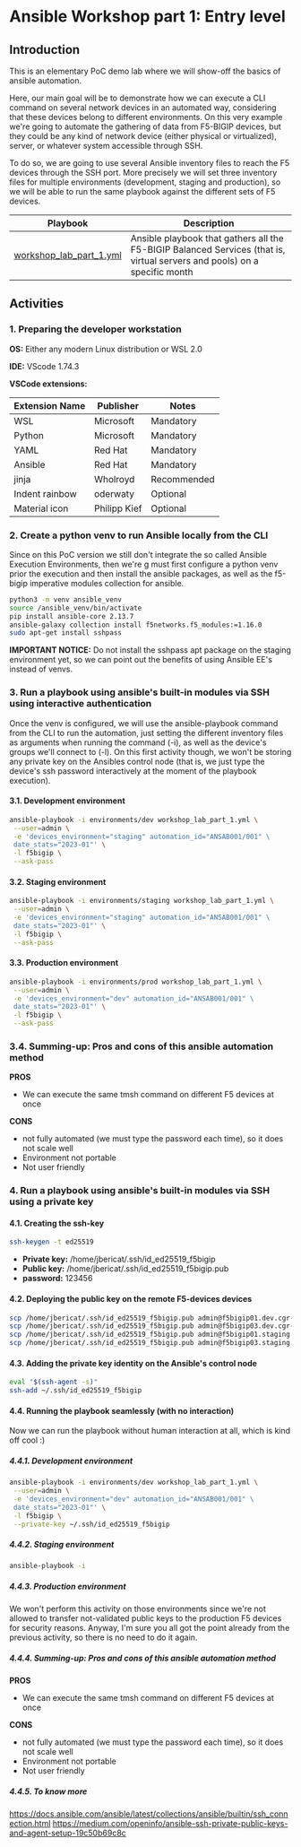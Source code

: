 # Ansible Workshop part 1: Entry level

## Introduction

This is an elementary PoC demo lab where we will show-off the basics of ansible
automation.

Here, our main goal will be to demonstrate how we can execute a CLI command
on several network devices in an automated way, considering that these devices
belong to different environments. On this very example we're going to automate
the gathering of data from F5-BIGIP devices, but they could be any
kind of network device (either physical or virtualized), server, or whatever
system accessible through SSH.

To do so, we are going to use several Ansible inventory files to reach the F5
devices through the SSH port. More precisely we will set three inventory files
for multiple environments (development, staging and production), so we will be
able to run the same playbook against the different sets of F5 devices.

| **Playbook** | **Description** |
|-|-|
| [workshop_lab_part_1.yml](workshop_lab_part_1.yml) | Ansible playbook that gathers all the F5-BIGIP Balanced Services (that is, virtual servers and pools) on a specific month |

## Activities

### 1. Preparing the developer workstation

**OS:** Either any modern Linux distribution or WSL 2.0

**IDE:** VScode 1.74.3

**VSCode extensions:**

| **Extension Name** | **Publisher** | **Notes** |
|-|-|-|
|WSL|Microsoft|Mandatory|
|Python|Microsoft|Mandatory|
|YAML|Red Hat|Mandatory|
|Ansible|Red Hat|Mandatory|
|jinja|Wholroyd|Recommended|
|Indent rainbow|oderwaty|Optional|
|Material icon|Philipp Kief|Optional|

### 2. Create a python venv to run Ansible locally from the CLI

Since on this PoC version we still don't integrate the so called Ansible
Execution Environments, then we're g must first configure a python venv prior the  execution and then install the
ansible packages, as well as the f5-bigip imperative modules collection for
ansible.

```bash
python3 -m venv ansible_venv
source /ansible_venv/bin/activate
pip install ansible-core 2.13.7
ansible-galaxy collection install f5networks.f5_modules:=1.16.0
sudo apt-get install sshpass
```

**IMPORTANT NOTICE:** Do not install the sshpass apt package on the
staging environment yet, so we can point out the benefits of using
Ansible EE's instead of venvs.

### 3. Run a playbook using ansible's built-in modules via SSH using interactive authentication

Once the venv is configured, we will use the ansible-playbook command from the
CLI to run the automation, just setting the different inventory files as
arguments when running the command (-i), as well as the device's groups we'll
connect to (-l). On this first activity though, we won't be storing any private
key on the Ansibles control node (that is, we just type the device's ssh
password interactively at the moment of the playbook execution).

#### 3.1. Development environment

```bash
ansible-playbook -i environments/dev workshop_lab_part_1.yml \
 --user=admin \
 -e 'devices_environment="staging" automation_id="ANSAB001/001" \
 date_stats="2023-01"' \
 -l f5bigip \
 --ask-pass
```

#### 3.2. Staging environment

```bash
ansible-playbook -i environments/staging workshop_lab_part_1.yml \
 --user=admin \
 -e 'devices_environment="staging" automation_id="ANSAB001/001" \
 date_stats="2023-01"' \
 -l f5bigip \
 --ask-pass
```

#### 3.3. Production environment

```bash
ansible-playbook -i environments/prod workshop_lab_part_1.yml \
 --user=admin \
 -e 'devices_environment="dev" automation_id="ANSAB001/001" \
 date_stats="2023-01"' \
 -l f5bigip \
 --ask-pass
```

### 3.4. Summing-up: Pros and cons of this ansible automation method

**PROS**

- We can execute the same tmsh command on different F5 devices at once

**CONS**

- not fully automated (we must type the password each time), so it does not scale well
- Environment not portable
- Not user friendly

### 4. Run a playbook using ansible's built-in modules via SSH using a private key

#### 4.1. Creating the ssh-key

```bash
ssh-keygen -t ed25519
```

- **Private key:** /home/jbericat/.ssh/id_ed25519_f5bigip
- **Public key:** /home/jbericat/.ssh/id_ed25519_f5bigip.pub
- **password:** 123456

#### 4.2. Deploying the public key on the remote F5-devices devices

```bash
scp /home/jbericat/.ssh/id_ed25519_f5bigip.pub admin@f5bigip01.dev.cgr-lab.lan:/home/admin/.ssh/authorized_keys
scp /home/jbericat/.ssh/id_ed25519_f5bigip.pub admin@f5bigip03.dev.cgr-lab.lan:/home/admin/.ssh/authorized_keys
scp /home/jbericat/.ssh/id_ed25519_f5bigip.pub admin@f5bigip01.staging.cgr-lab.lan:/home/admin/.ssh/authorized_keys
scp /home/jbericat/.ssh/id_ed25519_f5bigip.pub admin@f5bigip03.staging.cgr-lab.lan:/home/admin/.ssh/authorized_keys
```

#### 4.3. Adding the private key identity on the Ansible's control node

```bash
eval "$(ssh-agent -s)"
ssh-add ~/.ssh/id_ed25519_f5bigip
```

#### 4.4. Running the playbook seamlessly (with no interaction)

Now we can run the playbook without human interaction at all, which is kind off cool :)

##### 4.4.1. Development environment

```bash
ansible-playbook -i environments/dev workshop_lab_part_1.yml \
 --user=admin \
 -e 'devices_environment="dev" automation_id="ANSAB001/001" \
 date_stats="2023-01"' \
 -l f5bigip \
 --private-key ~/.ssh/id_ed25519_f5bigip
```

##### 4.4.2. Staging environment

```bash
ansible-playbook -i 
```

##### 4.4.3. Production environment

We won't perform this activity on those environments since we're not
allowed to transfer not-validated public keys to the production F5 devices for
security reasons. Anyway, I'm sure you all got the point already from the
previous activity, so there is no need to do it again.

##### 4.4.4. Summing-up: Pros and cons of this ansible automation method

**PROS**

- We can execute the same tmsh command on different F5 devices at once

**CONS**

- not fully automated (we must type the password each time), so it does not scale well
- Environment not portable
- Not user friendly

##### 4.4.5. To know more

<https://docs.ansible.com/ansible/latest/collections/ansible/builtin/ssh_connection.html>
<https://medium.com/openinfo/ansible-ssh-private-public-keys-and-agent-setup-19c50b69c8c>
